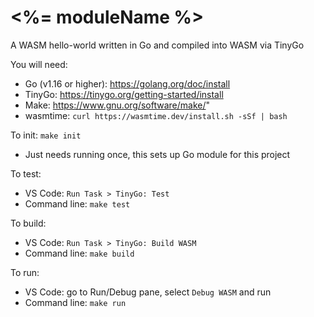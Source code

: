 # <%= moduleName %>

A WASM hello-world written in Go and compiled into WASM via TinyGo

You will need:
* Go (v1.16 or higher): https://golang.org/doc/install
* TinyGo: https://tinygo.org/getting-started/install
* Make: https://www.gnu.org/software/make/"
* wasmtime: `curl https://wasmtime.dev/install.sh -sSf | bash`

To init: `make init`
* Just needs running once, this sets up Go module for this project

To test:
* VS Code: `Run Task > TinyGo: Test`
* Command line: `make test`

To build:
* VS Code: `Run Task > TinyGo: Build WASM`
* Command line: `make build`

To run:
* VS Code: go to Run/Debug pane, select `Debug WASM` and run
* Command line: `make run`
